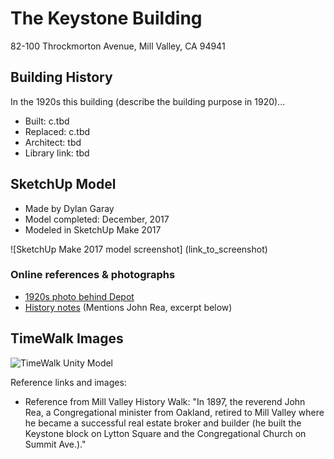 # The Keystone Building
82-100 Throckmorton Avenue, Mill Valley, CA 94941

## Building History

In the 1920s this building (describe the building purpose in 1920)...

- Built: c.tbd
- Replaced: c.tbd
- Architect: tbd
- Library link: tbd


## SketchUp Model

- Made by Dylan Garay
- Model completed: December, 2017
- Modeled in SketchUp Make 2017

![SketchUp Make 2017 model screenshot]
(link_to_screenshot)

### Online references & photographs
* [1920s photo behind Depot](https://archive.org/details/cmlpl_000226)
* [History notes](https://www.mvhistory.org/wp-content/uploads/2012/10/2011WIH-GBk-v11b.pdf) (Mentions John Rea, excerpt below)

## TimeWalk Images
![TimeWalk Unity Model](tbd)

Reference links and images:
* Reference from Mill Valley History Walk: "In 1897, the reverend John Rea, a Congregational minister from Oakland, retired to Mill
Valley where he became a successful real estate broker and builder (he built the Keystone
block on Lytton Square and the Congregational Church on Summit Ave.)."
